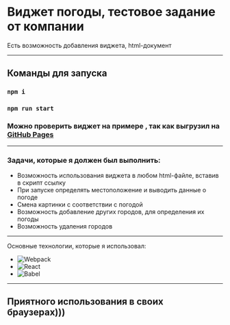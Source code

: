 # Виджет погоды, тестовое задание от компании

Есть возможность добавления виджета, html-документ
___

## Команды для запуска

### `npm i`

### `npm run start`

### Можно проверить виджет на примере , так как выгрузил на [GitHub Pages](https://saytkhanov.github.io/)

___
### Задачи, которые я должен был выполнить:
- Возможность использования виджета в любом html-файле, вставив в скрипт ссылку
- При запуске определять местоположение и выводить данные о погоде
- Смена картинки с соответствии с погодой
- Возможность добавление других городов, для определения их погоды
- Возможность удаления городов
 ___

Основные технологии, которые я использовал:
- ![Webpack](https://img.shields.io/badge/-Webpack-red?style=for-the-badge)
- ![React](https://img.shields.io/badge/-React-red?style=for-the-badge)
- ![Babel](https://img.shields.io/badge/-Babel-purple?style=for-the-badge)
 ___


## Приятного использования в своих браузерах)))
